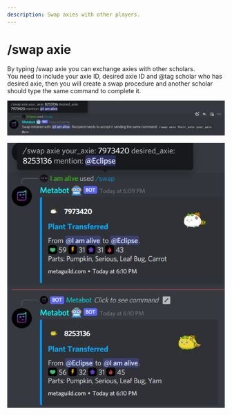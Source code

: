 ```yaml
---
description: Swap axies with other players.
---
```


# /swap axie

By typing /swap axie you can exchange axies with other scholars.\
You need to include your axie ID, desired axie ID and @tag scholar who has desired axie, then you will create a swap procedure and another scholar should type the same command to complete it.

![/swap axie created](<../.gitbook/assets/image (1).png>)

![/swap axie completed](<../.gitbook/assets/image (2).png>)
